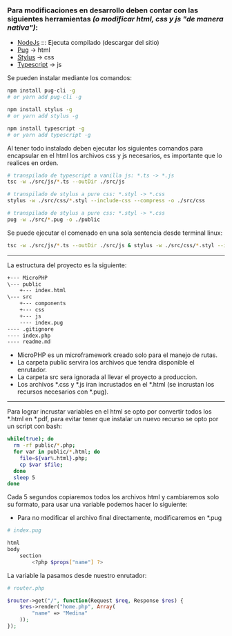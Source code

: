 ### Para modificaciones en desarrollo deben contar con las siguientes herramientas <i>(o modificar html, css y js "de manera nativa")</i>:

* [NodeJs](https://nodejs.org/es/) ::: Ejecuta compilado (descargar del sitio)
* [Pug](https://pugjs.org/api/getting-started.html) -> html
* [Stylus](https://stylus-lang.com/) -> css
* [Typescript](https://www.typescriptlang.org/) -> js

Se pueden instalar mediante los comandos:
~~~bash
npm install pug-cli -g
# or yarn add pug-cli -g

npm install stylus -g
# or yarn add stylus -g

npm install typescript -g
# or yarn add typescript -g
~~~

Al tener todo instalado deben ejecutar los siguientes comandos para encapsular en el html los archivos css y js necesarios, es importante que lo realices en orden.

~~~bash
# transpilado de typescript a vanilla js: *.ts -> *.js
tsc -w ./src/js/*.ts --outDir ./src/js

# transpilado de stylus a pure css: *.styl -> *.css
stylus -w ./src/css/*.styl --include-css --compress -o ./src/css

# transpilado de stylus a pure css: *.styl -> *.css
pug -w ./src/*.pug -o ./public
~~~

Se puede ejecutar el comenado en una sola sentencia desde terminal linux:
~~~bash
tsc -w ./src/js/*.ts --outDir ./src/js & stylus -w ./src/css/*.styl --include-css --compress -o ./src/css & pug -w ./src/*.pug -o ./public
~~~
---
La estructura del proyecto es la siguiente:
~~~bash
+--- MicroPHP
\--- public
    +--- index.html
\--- src
    +--- components
    +--- css
    +--- js
    ---- index.pug
---- .gitignore
---- index.php
---- readme.md
~~~

* MicroPHP es un microframework creado solo para el manejo de rutas.
* La carpeta public servira los archivos que tendra disponible el enrutador.
* La carpeta src sera ignorada al llevar el proyecto a produccion.
* Los archivos *.css y *.js iran incrustados en el *.html (se incrustan los recursos necesarios con *.pug).
---
Para lograr incrustar variables en el html se opto por convertir todos los *.html en *.pdf, para evitar tener que instalar un nuevo recurso se opto por un script con bash:
~~~bash
while(true); do
  rm -rf public/*.php;
  for var in public/*.html; do
    file=${var%.html}.php;
    cp $var $file;
  done
  sleep 5
done
~~~
Cada 5 segundos copiaremos todos los archivos html y cambiaremos solo su formato, para usar una variable podemos hacer lo siguiente:
* Para no modificar el archivo final directamente, modificaremos en *.pug
~~~bash
# index.pug

html
body
    section
        <?php $props["name"] ?>
~~~

La variable la pasamos desde nuestro enrutador:
~~~php
# router.php

$router->get("/", function(Request $req, Response $res) {
    $res->render("home.php", Array(
        "name" => "Medina"
    ));
});
~~~